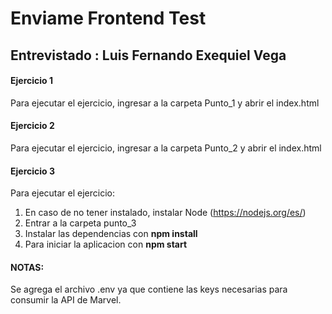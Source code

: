 # Enviame Frontend Test

## Entrevistado : Luis Fernando Exequiel Vega 

#### Ejercicio 1

Para ejecutar el ejercicio, ingresar a la carpeta Punto_1 y abrir el index.html

#### Ejercicio 2

Para ejecutar el ejercicio, ingresar a la carpeta Punto_2 y abrir el index.html
​
#### Ejercicio 3

Para ejecutar el ejercicio:
1. En caso de no tener instalado, instalar Node (https://nodejs.org/es/)
2. Entrar a la carpeta punto_3
3. Instalar las dependencias con **npm install**
4. Para iniciar la aplicacion con **npm start**

#### NOTAS:
Se agrega el archivo .env ya que contiene las keys necesarias para consumir la API de Marvel.